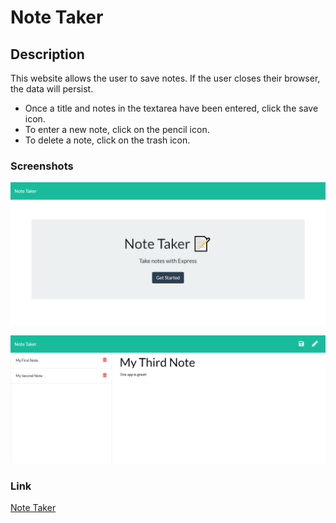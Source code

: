 # Note Taker

## Description
This website allows the user to save notes. If the user closes their browser, the data will persist.

* Once a title and notes in the textarea have been entered, click the save icon.
* To enter a new note, click on the pencil icon.
* To delete a note, click on the trash icon.

### Screenshots

![Image of homepage](./public/assets/images/NoteTakerHomepage.png)

![Image of notes page](./public/assets/images/NoteTakerNotesPage.png)

### Link

[Note Taker](https://note-taker-albenchris.herokuapp.com/)